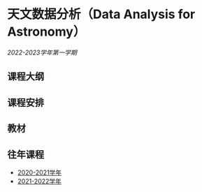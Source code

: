 # 天文数据分析（Data Analysis for Astronomy）

*2022-2023学年第一学期*

## 课程大纲

## 课程安排

## 教材

## 往年课程
* [2020-2021学年](2020_Homework.md)
* [2021-2022学年]()
